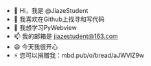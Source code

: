 - 👋 Hi，我是 @JiazeStudent
- 👀 我喜欢在Github上找寻和写代码
- 🌱 我想学习PyWebview
- 📫 我的邮箱是 jiazestudent@163.com
- 😄 今天我很开心
- ⚡ 您可以捐赠我：mbd.pub/o/bread/aJWVlZ9w

<!---
JiazeStudent/JiazeStudent is a ✨ special ✨ repository because its `README.md` (this file) appears on your GitHub profile.
You can click the Preview link to take a look at your changes.
--->
